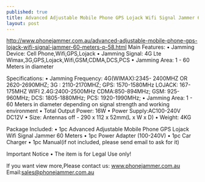 ```yaml
---
published: true
title: Advanced Adjustable Mobile Phone GPS Lojack Wifi Signal Jammer 60 Meters
layout: post
---
```

http://www.phonejammer.com.au/advanced-adjustable-mobile-phone-gps-lojack-wifi-signal-jammer-60-meters-p-58.html
Main Features:
•  Jamming Device: Cell Phone,Wifi,GPS,Lojack
•  Jamming Signal: 4G Lte Wimax,3G,GPS,Lojack,Wifi,GSM,CDMA,DCS,PCS
•  Jamming Area: 1 - 60 Meters in diameter

Specifications:
•  Jamming Frequency:
4G(WIMAX):2345- 2400MHZ OR 2620-2690MHZ;
3G : 2110-2170MHZ;
GPS: 1570-1580MHz
LOJACK: 167-175MHZ
WIFI 2.4G:2400-2500MHz
CDMA:850-894MHz;
GSM: 925-960MHz;
DCS: 1805-1880MHz;
PCS: 1920-1990MHz;
•  Jamming Area: 1 - 60 Meters in diameter depending on signal strength and working environment
•  Total Output Power: 16W
•  Power Supply:AC100-240V DC12V
•  Size: Antennas off - 290 x 112 x 52mm(L x W x D)
•  Weight: 4KG

Package Included:
•  1pc Advanced Adjustable Mobile Phone GPS Lojack Wifi Signal Jammer 60 Meters
•  1pc Power Adapter (100-240V)
•  1pc Car Charger
•  1pc Manual(if not included, please send email to ask for it)

Important Notice
•  The item is for Legal Use only!

If you want view more,Please contact us:
www.phonejammer.com.au
Email:sales@phonejammer.com.au
